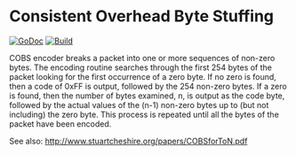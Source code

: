 # Consistent Overhead Byte Stuffing

[![GoDoc](https://godoc.org/github.com/dim13/cobs?status.svg)](https://godoc.org/github.com/dim13/cobs)
[![Build](https://github.com/dim13/cobs/workflows/build/badge.svg)](https://github.com/dim13/cobs/actions)

COBS encoder breaks a packet into one or more sequences of non-zero
bytes.  The encoding routine searches through the first 254 bytes of
the packet looking for the first occurrence of a zero byte.  If no
zero is found, then a code of 0xFF is output, followed by the 254
non-zero bytes. If a zero is found, then the number of bytes
examined, n, is output as the code byte, followed by the actual
values of the (n-1) non-zero bytes up to (but not including) the zero
byte. This process is repeated until all the bytes of the packet have
been encoded.

See also: http://www.stuartcheshire.org/papers/COBSforToN.pdf
